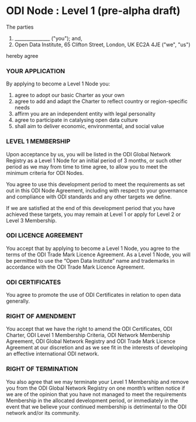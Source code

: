 # ODI Node : Level 1 (pre-alpha draft)

The parties

1. _______________ ("you"); and,
1. Open Data Institute, 65 Clifton Street, London, UK EC2A 4JE ("we", "us")

hereby agree  

### YOUR APPLICATION
 
By applying to become a Level 1 Node you:
 
1. agree to adopt our basic Charter as your own
1. agree to add and adapt the Charter to reflect country or region-specific needs
1. affirm you are an independent entity with legal personality
1. agree to participate in catalysing open data culture
1. shall aim to deliver economic, environmental, and social value
  
### LEVEL 1 MEMBERSHIP
 
Upon acceptance by us, you will be listed in the ODI Global Network Registry as a Level 1 Node for an initial period of 3 months, or such other period as we may from time to time agree, to allow you to meet the minimum criteria for ODI Nodes. 
 
You agree to use this development period to meet the requirements as set out in this ODI Node Agreement, including with respect to your governance and compliance with ODI standards and any other targets we define.
 
If we are satisfied at the end of this development period that you have achieved these targets, you may remain at Level 1 or apply for Level 2 or Level 3 Membership.
 
### ODI LICENCE AGREEMENT
 
You accept that by applying to become a Level 1 Node, you agree to the terms of the ODI Trade Mark Licence Agreement. As a Level 1 Node, you will be permitted to use the “Open Data Institute” name and trademarks in accordance with the ODI Trade Mark Licence Agreement.
 
### ODI CERTIFICATES
 
You agree to promote the use of ODI Certificates in relation to open data generally.
 
### RIGHT OF AMENDMENT
 
You accept that we have the right to amend the ODI Certificates, ODI Charter, ODI Level 1 Membership Criteria, ODI Network Membership Agreement, ODI Global Network Registry and ODI Trade Mark Licence Agreement at our discretion and as we see fit in the interests of developing an effective international ODI network.
 
### RIGHT OF TERMINATION
 
You also agree that we may terminate your Level 1 Membership and remove you from the ODI Global Network Registry on one month’s written notice if we are of the opinion that you have not managed to meet the requirements Membership in the allocated development period, or immediately in the event that we believe your continued membership is detrimental to the ODI network and/or its community.
